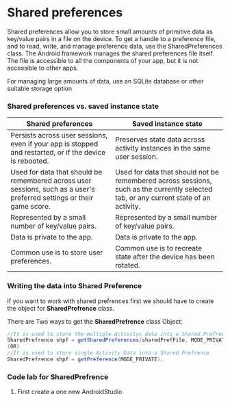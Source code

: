 # Shared preferences

Shared preferences allow you to store small amounts of primitive data as key/value pairs in a file on the device. To get a handle to a preference file, and to read, write, and manage preference data, use the SharedPreferences class. The Android framework manages the shared preferences file itself. The file is accessible to all the components of your app, but it is not accessible to other apps.

For managing large amounts of data, use an SQLite database or other suitable storage option

### Shared preferences vs. saved instance state

Shared preferences | Saved instance state
------------------ | --------------------
Persists across user sessions, even if your app is stopped and restarted, or if the device is rebooted.| Preserves state data across activity instances in the same user session.
Used for data that should be remembered across user sessions, such as a user's preferred settings or their game score.| Used for data that should not be remembered across sessions, such as the currently selected tab, or any current state of an activity.
Represented by a small number of key/value pairs. | Represented by a small number of key/value pairs.
Data is private to the app. | Data is private to the app.
Common use is to store user preferences. | Common use is to recreate state after the device has been rotated.

### Writing the data into Shared Preference

If you want to work with shared prefrences first we should have to create the object for **SharedPrefrence** class.

There are Two ways to get the **SharedPrefrence** class Object:
```java
//It is used to store the multiple Activitys data into a Shared Prefrence
SharedPrefrence shpf = getSharedPreferences(sharedPrefFile, MODE_PRIVATE);
(OR)
//It is used to store single Activity Data into a Shared Prefrence
SharedPrefrence shpf = getPreference(MODE_PRIVATE);
```
### Code lab for SharedPrefrence
1. First create a one new AndroidStudio

